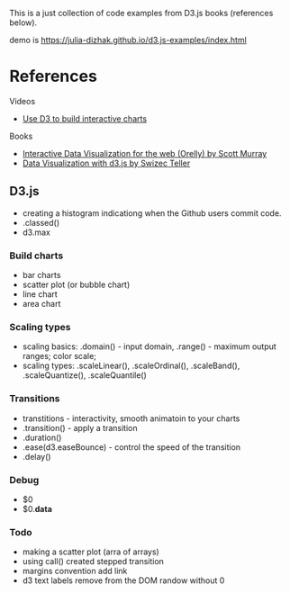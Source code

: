 This is a just collection of code examples from D3.js books (references below).

demo is https://julia-dizhak.github.io/d3.js-examples/index.html

# References

Videos
* [Use D3 to build interactive charts](https://egghead.io/courses/use-d3-v3-to-build-interactive-charts-with-javascript)

Books
* [Interactive Data Visualization for the web (Orelly) by Scott Murray](http://shop.oreilly.com/product/0636920026938.do)
* [Data Visualization with d3.js by Swizec Teller](https://www.packtpub.com/web-development/data-visualization-d3js)


## D3.js
* creating a histogram indicationg when the Github users commit code.
* .classed()
* d3.max

### Build charts
* bar charts
* scatter plot (or bubble chart)
* line chart 
* area chart 


### Scaling types
* scaling basics: .domain() - input domain, .range() - maximum output ranges; color scale; 
* scaling types: .scaleLinear(), .scaleOrdinal(), .scaleBand(), .scaleQuantize(), .scaleQuantile()


### Transitions
* transtitions - interactivity, smooth animatoin to your charts
* .transition() - apply a transition
* .duration()
* .ease(d3.easeBounce) - control the speed of the transition
* .delay()


### Debug
* $0
* $0.__data__


### Todo
* making a scatter plot (arra of arrays)
* using call() created stepped transition
* margins convention add link
* d3 text labels remove from the DOM
randow without 0
